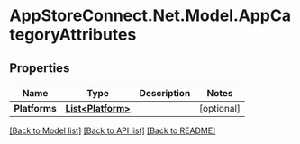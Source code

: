 # AppStoreConnect.Net.Model.AppCategoryAttributes

## Properties

Name | Type | Description | Notes
------------ | ------------- | ------------- | -------------
**Platforms** | [**List&lt;Platform&gt;**](Platform.md) |  | [optional] 

[[Back to Model list]](../README.md#documentation-for-models) [[Back to API list]](../README.md#documentation-for-api-endpoints) [[Back to README]](../README.md)

